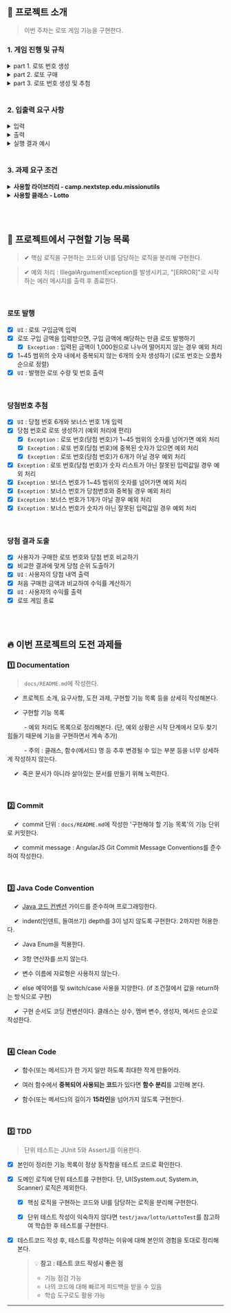 ## 🚀 프로젝트 소개
> 이번 주차는 로또 게임 기능을 구현한다.


### 1. 게임 진행 및 규칙

<details>
    <summary>part 1. 로또 번호 생성</summary>
    <div markdown="1">

- 로또 번호의 숫자 범위는 1~45까지이다.
- 1개의 로또를 발행할 때 중복되지 않는 6개의 숫자를 뽑는다.
</details>

<details>
    <summary>part 2. 로또 구매</summary>
    <div markdown="1">

- 로또 구입 금액을 입력하면 구입 금액에 해당하는 만큼 로또를 발행해야 한다.
- 로또 1장의 가격은 1,000원이다.
- 사용자가 잘못된 값을 입력할 경우 `IllegalArgumentException`를 발생시키고, "[ERROR]"로 시작하는 에러 메시지를 출력 후 종료한다.
</details>


<details>
    <summary>part 3. 로또 번호 생성 및 추첨</summary>
    <div markdown="1">

- 당첨 번호와 보너스 번호를 입력받는다.
- 사용자가 구매한 로또 번호와 당첨 번호를 비교하여 당첨 내역 및 수익률을 출력하고 로또 게임을 종료한다.


- 로또 번호의 숫자 범위는 1~45까지이다.
- 사용자가 잘못된 값을 입력할 경우 `IllegalArgumentException`를 발생시키고, "[ERROR]"로 시작하는 에러 메시지를 출력 후 종료한다.
- 당첨 번호 추첨 시 중복되지 않는 숫자 6개와 보너스 번호 1개를 뽑는다.


- 당첨은 1등부터 5등까지 있다. 당첨 기준과 금액은 아래와 같다.
  ```
    - 1등: 6개 번호 일치 / 2,000,000,000원
    - 2등: 5개 번호 + 보너스 번호 일치 / 30,000,000원
    - 3등: 5개 번호 일치 / 1,500,000원
    - 4등: 4개 번호 일치 / 50,000원
    - 5등: 3개 번호 일치 / 5,000원
  ```
</details>

<br>

### 2. 입출력 요구 사항

<details>
    <summary>입력</summary>
    <div markdown="1">

- 로또 구입 금액을 입력 받는다. 구입 금액은 1,000원 단위로 입력 받으며 1,000원으로 나누어 떨어지지 않는 경우 예외 처리한다.

  ```
  14000
  ```

- 당첨 번호를 입력 받는다. 번호는 쉼표(,)를 기준으로 구분한다.

  ```
  1,2,3,4,5,6
  ```

- 보너스 번호를 입력 받는다.

  ```
  7
  ```
</details>

<details>
    <summary>출력</summary>
    <div markdown="1">

- 발행한 로또 수량 및 번호를 출력한다. 로또 번호는 오름차순으로 정렬하여 보여준다.

  ```
  8개를 구매했습니다.
  [8, 21, 23, 41, 42, 43] 
  [3, 5, 11, 16, 32, 38] 
  [7, 11, 16, 35, 36, 44] 
  [1, 8, 11, 31, 41, 42] 
  [13, 14, 16, 38, 42, 45] 
  [7, 11, 30, 40, 42, 43] 
  [2, 13, 22, 32, 38, 45] 
  [1, 3, 5, 14, 22, 45]
  ```

- 당첨 내역을 출력한다.

  ```
  3개 일치 (5,000원) - 1개
  4개 일치 (50,000원) - 0개
  5개 일치 (1,500,000원) - 0개
  5개 일치, 보너스 볼 일치 (30,000,000원) - 0개
  6개 일치 (2,000,000,000원) - 0개
  ```

- 수익률은 소수점 둘째 자리에서 반올림한다. (ex. 100.0%, 51.5%, 1,000,000.0%)

  ```
  총 수익률은 62.5%입니다.
  ```

- 예외 상황 시 에러 문구를 출력해야 한다. 단, 에러 문구는 "[ERROR]"로 시작해야 한다.

  ```
  [ERROR] 로또 번호는 1부터 45 사이의 숫자여야 합니다.
  ```
</details>

<details>
    <summary>실행 결과 예시</summary>
    <div markdown="1">

```
구입금액을 입력해 주세요.
8000

8개를 구매했습니다.
[8, 21, 23, 41, 42, 43] 
[3, 5, 11, 16, 32, 38] 
[7, 11, 16, 35, 36, 44] 
[1, 8, 11, 31, 41, 42] 
[13, 14, 16, 38, 42, 45] 
[7, 11, 30, 40, 42, 43] 
[2, 13, 22, 32, 38, 45] 
[1, 3, 5, 14, 22, 45]

당첨 번호를 입력해 주세요.
1,2,3,4,5,6

보너스 번호를 입력해 주세요.
7

당첨 통계
---
3개 일치 (5,000원) - 1개
4개 일치 (50,000원) - 0개
5개 일치 (1,500,000원) - 0개
5개 일치, 보너스 볼 일치 (30,000,000원) - 0개
6개 일치 (2,000,000,000원) - 0개
총 수익률은 62.5%입니다.
```


</details>

<br>

### 3. 과제 요구 조건

<details>
    <summary> <b>사용할 라이브러리 - camp.nextstep.edu.missionutils</b> </summary>
    <div markdown="1">

[`camp.nextstep.edu.missionutils`](https://github.com/woowacourse-projects/mission-utils)에서 제공하는 `Randoms` 및 `Console` API를 사용하여 구현해야 한다.

- [x] Random 값 추출은 `camp.nextstep.edu.missionutils.Randoms`의 `pickUniqueNumbersInRange()`를 활용한다.

- [x] 사용자가 입력하는 값은 `camp.nextstep.edu.missionutils.Console`의 `readLine()`을 활용한다.
  

  - 사용 예시
    ```java
    List<Integer> numbers = Randoms.pickUniqueNumbersInRange(1, 45, 6);
    ```
  
<br>

</details>

<details>
    <summary> <b>사용할 클래스 - Lotto</b> </summary>
    <div markdown="1">

- 제공된 `Lotto` 클래스를 활용해 구현해야 한다.

  ```java
  public class Lotto {
      private final List<Integer> numbers;
  
      public Lotto(List<Integer> numbers) {
          validate(numbers);
          this.numbers = numbers;
      }

      private void validate(List<Integer> numbers) {
          if (numbers.size() != 6) {
              throw new IllegalArgumentException();
          }
      }
  
      // TODO: 추가 기능 구현
  }
  ```
  - [x] `Lotto`에 매개 변수가 없는 생성자를 추가할 수 없다.
  - [x] `numbers`의 접근 제어자인 private을 변경할 수 없다.
  - [x] `Lotto`에 필드(인스턴스 변수)를 추가할 수 없다.
  - [x] `Lotto`의 패키지 변경은 가능하다.
  - [x] `제약사항으로 명시된 부분 외에는 자유롭게 코드를 수정할 수 있다.

<br>
</details>

<br><br>


## 📝 프로젝트에서 구현할 기능 목록
> ✔  핵심 로직을 구현하는 코드와 UI를 담당하는 로직을 분리해 구현한다.

> ✔  예외 처리 : IllegalArgumentException를 발생시키고, "[ERROR]"로 시작하는 에러 메시지를 출력 후 종료한다.

<br>

### 로또 발행
- [x] `UI` : 로또 구입금액 입력
- [x] 로또 구입 금액을 입력받으면, 구입 금액에 해당하는 만큼 로또 발행하기
  - [x] `Exception` : 입력된 금액이 1,000원으로 나누어 떨어지지 않는 경우 예외 처리
- [x] 1~45 범위의 숫자 내에서 중복되지 않는 6개의 숫자 생성하기 (로또 번호는 오름차순으로 정렬)
- [x] `UI` : 발행한 로또 수량 및 번호 출력

<br>

### 당첨번호 추첨
- [x] `UI` : 당첨 번호 6개와 보너스 번호 1개 입력
- [x] 당첨 번호로 로또 생성하기 (예외 처리에 편리)
  - [x] `Exception` : 로또 번호(당첨 번호)가 1~45 범위의 숫자를 넘어가면 예외 처리
  - [x] `Exception` : 로또 번호(당첨 번호)에 중복된 숫자가 있으면 예외 처리
  - [x] `Exception` : 로또 번호(당첨 번호)가 6개가 아닐 경우 예외 처리
- [x]  `Exception` : 로또 번호(당첨 번호)가 숫자 리스트가 아닌 잘못된 입력값일 경우 예외 처리
- [x] `Exception` : 보너스 번호가 1~45 범위의 숫자를 넘어가면 예외 처리
- [x] `Exception` : 보너스 번호가 당첨번호와 중복될 경우 예외 처리
- [x] `Exception` : 보너스 번호가 1개가 아닐 경우 예외 처리
- [x] `Exception` : 보너스 번호가 숫자가 아닌 잘못된 입력값일 경우 예외 처리

<br>

### 당첨 결과 도출
- [x] 사용자가 구매한 로또 번호와 당첨 번호 비교하기
- [x] 비교한 결과에 맞게 당첨 순위 도출하기
- [x] `UI` : 사용자의 당첨 내역 출력
- [x] 처음 구매한 금액과 비교하여 수익률 계산하기
- [x] `UI` : 사용자의 수익률 출력
- [x] 로또 게임 종료

<br><br>

## 🔥 이번 프로젝트의 도전 과제들


### 1️⃣ Documentation
> `docs/README.md`에 작성한다. 

&nbsp; &nbsp;   ✔&nbsp; 프로젝트 소개, 요구사항, 도전 과제, 구현할 기능 목록 등을 상세히 작성해본다.


&nbsp; &nbsp;   ✔&nbsp; 구현할 기능 목록

&nbsp; &nbsp;&nbsp; &nbsp;&nbsp; &nbsp; - 예외 처리도 목록으로 정리해본다. (단, 예외 상황은 시작 단계에서 모두 찾기 힘들기 때문에 기능을 구현하면서 계속 추가)

&nbsp; &nbsp;&nbsp; &nbsp;&nbsp; &nbsp; - 주의 : 클래스, 함수(메서드) 명 등 추후 변경될 수 있는 부분 등을 너무 상세하게 작성하지 않는다.


&nbsp; &nbsp;   ✔&nbsp; 죽은 문서가 아니라 살아있는 문서를 만들기 위해 노력한다.

<br>

### 2️⃣ Commit
&nbsp; &nbsp;   ✔&nbsp; commit 단위 : `docs/README.md`에 작성한 '구현해야 할 기능 목록'의 기능 단위로 커밋한다.

&nbsp; &nbsp;   ✔&nbsp; commit message : AngularJS Git Commit Message Conventions를 준수하여 작성한다.

<br>

### 3️⃣ Java Code Convention
&nbsp; &nbsp;   ✔&nbsp; [Java 코드 컨벤션](https://github.com/woowacourse/woowacourse-docs/tree/master/styleguide/java) 가이드를 준수하며 프로그래밍한다. 


&nbsp; &nbsp;   ✔&nbsp; indent(인덴트, 들여쓰기) depth를 3이 넘지 않도록 구현한다. 2까지만 허용한다.

&nbsp; &nbsp;   ✔&nbsp; Java Enum을 적용한다.

&nbsp; &nbsp;   ✔&nbsp; 3항 연산자를 쓰지 않는다.

&nbsp; &nbsp;   ✔&nbsp; 변수 이름에 자료형은 사용하지 않는다.

&nbsp; &nbsp;   ✔&nbsp; else 예약어를 및 switch/case 사용을 지양한다. (if 조건절에서 값을 return하는 방식으로 구현)


&nbsp; &nbsp;   ✔&nbsp; 구현 순서도 코딩 컨벤션이다. 클래스는 상수, 멤버 변수, 생성자, 메서드 순으로 작성한다.

<br>

### 4️⃣ Clean Code
&nbsp; &nbsp;   ✔&nbsp; 함수(또는 메서드)가 한 가지 일만 하도록 최대한 작게 만들어라.<br>

&nbsp; &nbsp;   ✔&nbsp; 여러 함수에서 **중복되어 사용되는 코드**가 있다면 **함수 분리**를 고민해 본다.<br>

&nbsp; &nbsp;   ✔&nbsp; 함수(또는 메서드)의 길이가 **15라인**을 넘어가지 않도록 구현한다.

<br>

### 5️⃣  TDD
> 단위 테스트는 JUnit 5와 AssertJ를 이용한다.

- [x] 본인이 정리한 기능 목록이 정상 동작함을 테스트 코드로 확인한다.


- [x] 도메인 로직에 단위 테스트를 구현한다. 단, UI(System.out, System.in, Scanner) 로직은 제외한다.
  - [x] 핵심 로직을 구현하는 코드와 UI를 담당하는 로직을 분리해 구현한다.
  - [x] 단위 테스트 작성이 익숙하지 않다면 `test/java/lotto/LottoTest`를 참고하여 학습한 후 테스트를 구현한다.


- [x] 테스트코드 작성 후, 테스트를 작성하는 이유에 대해 본인의 경험을 토대로 정리해본다.

  > 
  > 💡 **참고 : 테스트 코드 작성시 좋은 점**
  >  - 기능 점검 가능
  >  - 나의 코드에 대해 빠르게 피드백을 받을 수 있음
  >  - 학습 도구로도 활용 가능

---

